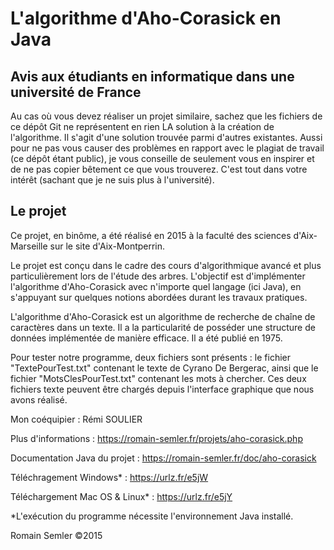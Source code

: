 # L'algorithme d'Aho-Corasick en Java   
## Avis aux étudiants en informatique dans une université de France
Au cas où vous devez réaliser un projet similaire, sachez que les fichiers de ce dépôt Git ne représentent en rien LA solution à la création de l'algorithme. Il s'agit d'une solution trouvée parmi d'autres existantes. Aussi pour ne pas vous causer des problèmes en rapport avec le plagiat de travail (ce dépôt étant public), je vous conseille de seulement vous en inspirer et de ne pas copier bêtement ce que vous trouverez. C'est tout dans votre intérêt (sachant que je ne suis plus à l'université).

## Le projet   
Ce projet, en binôme, a été réalisé en 2015 à la faculté des sciences d'Aix-Marseille sur le site d'Aix-Montperrin.   

Le projet est conçu dans le cadre des cours d'algorithmique avancé et plus particulièrement lors de l'étude des arbres. L'objectif est d'implémenter l'algorithme d'Aho-Corasick avec n'importe quel langage (ici Java), en s'appuyant sur quelques notions abordées durant les travaux pratiques. 

L'algorithme d'Aho-Corasick est un algorithme de recherche de chaîne de caractères dans un texte. Il a la particularité de posséder une structure de données implémentée de manière efficace. Il a été publié en 1975.

Pour tester notre programme, deux fichiers sont présents : le fichier "TextePourTest.txt" contenant le texte de Cyrano De Bergerac, ainsi que le fichier "MotsClesPourTest.txt" contenant les mots à chercher. Ces deux fichiers texte peuvent être chargés depuis l'interface graphique que nous avons réalisé.

Mon coéquipier : Rémi SOULIER

Plus d'informations : https://romain-semler.fr/projets/aho-corasick.php

Documentation Java du projet : https://romain-semler.fr/doc/aho-corasick

Téléchragement Windows* : https://urlz.fr/e5jW

Téléchargement Mac OS & Linux* : https://urlz.fr/e5jY

*L'exécution du programme nécessite l'environnement Java installé.

Romain Semler ©2015
